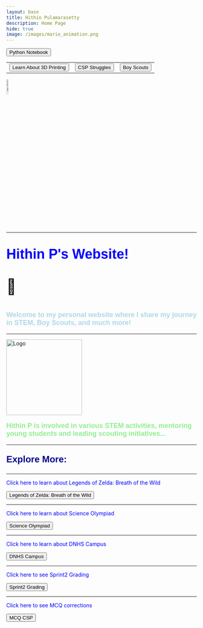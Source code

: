 ```yaml
---
layout: base
title: Hithin Pulamarasetty
description: Home Page
hide: true
image: /images/mario_animation.png
---
```


<!-- Main Button Navigation Section -->
<a href="{{ site.baseurl }}/notebook/"><button>Python Notebook</button></a>

<!-- Button Table at the Top -->
<table>
  <tr>
    <td>
      <!-- Button to navigate to 3D printing explanation -->
      <a href="{{ site.baseurl }}/printing/"><button>Learn About 3D Printing</button></a>
    </td>
    <td>
      <!-- Button to navigate to CSP Struggles -->
      <a href="{{ site.baseurl }}/csp-struggles/"><button>CSP Struggles</button></a>
    </td>
    <td>
      <!-- Button to navigate to Boy Scouts -->
      <a href="{{ site.baseurl }}/boy-scouts/"><button>Boy Scouts</button></a>
    </td>
  </tr>
</table>

<img src="{{ site.baseurl }}/images/dance-happy.gif" alt="Dance Happy GIF" width="10%" height="10%">

<hr>

<!-- Main Content -->
<p style="font-size:90%; color: blue; font: bold 36px Arial, sans-serif;"> Hithin P's Website!</p>
<p style="font-size:40px">&#128511;</p>
<p style="font-size:90%; color: lightblue; font: bold 18px Arial, sans-serif;">Welcome to my personal website where I share my journey in STEM, Boy Scouts, and much more!</p>

<hr>

<img src="{{ site.baseurl }}/images/logo.png" alt="Logo" width="200" height="200">

<p style="font-size:90%; color: lightgreen; font: bold 18px Arial, sans-serif;">Hithin P is involved in various STEM activities, mentoring young students and leading scouting initiatives...</p>

<!-- Bottom Buttons Section -->
<hr>

<p style="font-size:90%; color: darkblue; font: bold 24px Arial, sans-serif;">Explore More:</p>
<hr>

<p style="color: blue;">Click here to learn about Legends of Zelda: Breath of the Wild</p>
<a href="{{ site.baseurl }}/zelda/"><button>Legends of Zelda: Breath of the Wild</button></a>

<hr>

<p style="color: blue;">Click here to learn about Science Olympiad</p>
<a href="{{ site.baseurl }}/science-olympiad/"><button>Science Olympiad</button></a>

<hr>

<p style="color: blue;">Click here to learn about DNHS Campus</p>
<a href="{{ site.baseurl }}/DNHS-Campus/"><button>DNHS Campus</button></a>

<hr>

<p style="color: blue;">Click here to see Sprint2 Grading</p>
<a href="{{ site.baseurl }}/Sprint2_Grading/"><button>Sprint2 Grading</button></a>

<hr>

<p style="color: blue;">Click here to see MCQ corrections</p>
<a href="{{ site.baseurl }}/MCQ_CSP/"><button>MCQ CSP</button></a>
